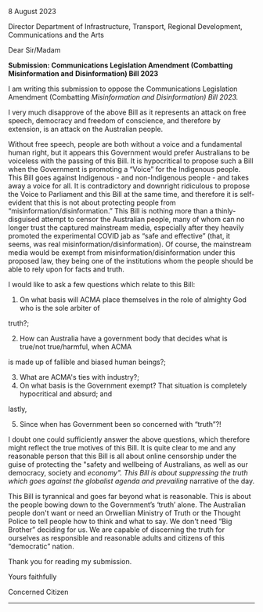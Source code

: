 8 August 2023

Director
Department of Infrastructure, Transport, Regional Development, Communications and the Arts

Dear Sir/Madam

**Submission: Communications Legislation Amendment (Combatting Misinformation and**
**Disinformation) Bill 2023**

I am writing this submission to oppose the Communications Legislation Amendment (Combatting
_Misinformation and Disinformation) Bill 2023._

I very much disapprove of the above Bill as it represents an attack on free speech, democracy and freedom of
conscience, and therefore by extension, is an attack on the Australian people.

Without free speech, people are both without a voice and a fundamental human right, but it appears this
Government would prefer Australians to be voiceless with the passing of this Bill. It is hypocritical to
propose such a Bill when the Government is promoting a “Voice” for the Indigenous people. This Bill goes
against Indigenous - and non-Indigenous people - and takes away a voice for all. It is contradictory and
downright ridiculous to propose the Voice to Parliament and this Bill at the same time, and therefore it is
self-evident that this is not about protecting people from “misinformation/disinformation.” This Bill is
nothing more than a thinly-disguised attempt to censor the Australian people, many of whom can no longer
trust the captured mainstream media, especially after they heavily promoted the experimental COVID jab as
“safe and effective” (that, it seems, was real misinformation/disinformation). Of course, the mainstream
media would be exempt from misinformation/disinformation under this proposed law, they being one of the
institutions whom the people should be able to rely upon for facts and truth.

I would like to ask a few questions which relate to this Bill:

1. On what basis will ACMA place themselves in the role of almighty God who is the sole arbiter of

truth?;

2. How can Australia have a government body that decides what is true/not true/harmful, when ACMA

is made up of fallible and biased human beings?;

3. What are ACMA's ties with industry?;
4. On what basis is the Government exempt? That situation is completely hypocritical and absurd; and

lastly,

5. Since when has Government been so concerned with “truth”?!

I doubt one could sufficiently answer the above questions, which therefore might reflect the true motives of
this Bill. It is quite clear to me and any reasonable person that this Bill is all about online censorship under
the guise of protecting the "safety and wellbeing of Australians, as well as our democracy, society and
_economy". This Bill is about suppressing the truth which goes against the globalist agenda and prevailing_
narrative of the day.

This Bill is tyrannical and goes far beyond what is reasonable. This is about the people bowing down to the
Government’s ‘truth’ alone. The Australian people don't want or need an Orwellian Ministry of Truth or the
Thought Police to tell people how to think and what to say. We don't need “Big Brother” deciding for us. We
are capable of discerning the truth for ourselves as responsible and reasonable adults and citizens of this
“democratic” nation.

Thank you for reading my submission.

Yours faithfully

Concerned Citizen


-----

